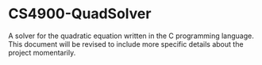 # CS4900-QuadSolver

A solver for the quadratic equation written in the C programming language. This document will be revised to include more specific details about the project momentarily.
